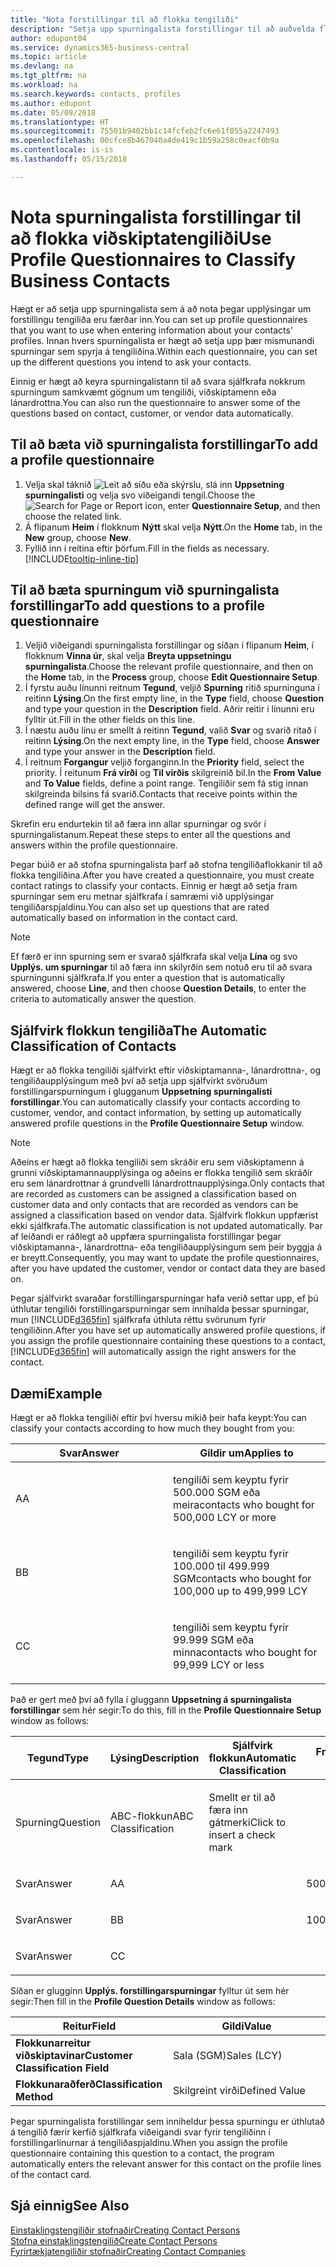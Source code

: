 ```yaml
---
title: "Nota forstillingar til að flokka tengiliði"
description: "Setja upp spurningalista forstillingar til að auðvelda flokkun á viðskiptatengiliðum"
author: edupont04
ms.service: dynamics365-business-central
ms.topic: article
ms.devlang: na
ms.tgt_pltfrm: na
ms.workload: na
ms.search.keywords: contacts, profiles
ms.author: edupont
ms.date: 05/09/2018
ms.translationtype: HT
ms.sourcegitcommit: 75501b9402bb1c14fcfeb2fc6e61f055a2247493
ms.openlocfilehash: 00cfce8b467040a4de419c1b59a258c0eacf0b9a
ms.contentlocale: is-is
ms.lasthandoff: 05/15/2018

---
```


# <a name="use-profile-questionnaires-to-classify-business-contacts"></a><span data-ttu-id="53ecf-103">Nota spurningalista forstillingar til að flokka viðskiptatengiliði</span><span class="sxs-lookup"><span data-stu-id="53ecf-103">Use Profile Questionnaires to Classify Business Contacts</span></span>
<span data-ttu-id="53ecf-104">Hægt er að setja upp spurningalista sem á að nota þegar upplýsingar um forstillingu tengiliða eru færðar inn.</span><span class="sxs-lookup"><span data-stu-id="53ecf-104">You can set up profile questionnaires that you want to use when entering information about your contacts' profiles.</span></span> <span data-ttu-id="53ecf-105">Innan hvers spurningalista er hægt að setja upp þær mismunandi spurningar sem spyrja á tengiliðina.</span><span class="sxs-lookup"><span data-stu-id="53ecf-105">Within each questionnaire, you can set up the different questions you intend to ask your contacts.</span></span>  

<span data-ttu-id="53ecf-106">Einnig er hægt að keyra spurningalistann til að svara sjálfkrafa nokkrum spurningum samkvæmt gögnum um tengiliði, viðskiptamenn eða lánardrottna.</span><span class="sxs-lookup"><span data-stu-id="53ecf-106">You can also run the questionnaire to answer some of the questions based on contact, customer, or vendor data automatically.</span></span>  

## <a name="to-add-a-profile-questionnaire"></a><span data-ttu-id="53ecf-107">Til að bæta við spurningalista forstillingar</span><span class="sxs-lookup"><span data-stu-id="53ecf-107">To add a profile questionnaire</span></span>
1.  <span data-ttu-id="53ecf-108">Velja skal táknið ![Leit að síðu eða skýrslu](media/ui-search/search_small.png "Leit að síðu eða skýrslu táknið"), slá inn **Uppsetning spurningalisti** og velja svo viðeigandi tengil.</span><span class="sxs-lookup"><span data-stu-id="53ecf-108">Choose the ![Search for Page or Report](media/ui-search/search_small.png "Search for Page or Report icon") icon, enter **Questionnaire Setup**, and then choose the related link.</span></span>  
2.  <span data-ttu-id="53ecf-109">Á flipanum **Heim** í flokknum **Nýtt** skal velja **Nýtt**.</span><span class="sxs-lookup"><span data-stu-id="53ecf-109">On the **Home** tab, in the **New** group, choose **New**.</span></span>  
3.  <span data-ttu-id="53ecf-110">Fyllið inn í reitina eftir þörfum.</span><span class="sxs-lookup"><span data-stu-id="53ecf-110">Fill in the fields as necessary.</span></span> [!INCLUDE[tooltip-inline-tip](includes/tooltip-inline-tip_md.md)]  

## <a name="to-add-questions-to-a-profile-questionnaire"></a><span data-ttu-id="53ecf-111">Til að bæta spurningum við spurningalista forstillingar</span><span class="sxs-lookup"><span data-stu-id="53ecf-111">To add questions to a profile questionnaire</span></span>
1.  <span data-ttu-id="53ecf-112">Veljið viðeigandi spurningalista forstillingar og síðan í flipanum **Heim**, í flokknum **Vinna úr**, skal velja **Breyta uppsetningu spurningalista**.</span><span class="sxs-lookup"><span data-stu-id="53ecf-112">Choose the relevant profile questionnaire, and then on the **Home** tab, in the **Process** group, choose **Edit Questionnaire Setup**.</span></span>  
2.  <span data-ttu-id="53ecf-113">Í fyrstu auðu línunni reitnum **Tegund**, veljið **Spurning** ritið spurninguna í reitinn **Lýsing**.</span><span class="sxs-lookup"><span data-stu-id="53ecf-113">On the first empty line, in the **Type** field, choose **Question** and type your question in the **Description** field.</span></span> <span data-ttu-id="53ecf-114">Aðrir reitir í línunni eru fylltir út.</span><span class="sxs-lookup"><span data-stu-id="53ecf-114">Fill in the other fields on this line.</span></span>  
3.  <span data-ttu-id="53ecf-115">Í næstu auðu línu er smellt á reitinn **Tegund**, valið **Svar** og svarið ritað í reitinn **Lýsing**.</span><span class="sxs-lookup"><span data-stu-id="53ecf-115">On the next empty line, in the **Type** field, choose **Answer** and type your answer in the **Description** field.</span></span>  
4.  <span data-ttu-id="53ecf-116">Í reitnum **Forgangur** veljið forganginn.</span><span class="sxs-lookup"><span data-stu-id="53ecf-116">In the **Priority** field, select the priority.</span></span> <span data-ttu-id="53ecf-117">Í reitunum **Frá virði** og **Til virðis** skilgreinið bil.</span><span class="sxs-lookup"><span data-stu-id="53ecf-117">In the **From Value** and **To Value** fields, define a point range.</span></span> <span data-ttu-id="53ecf-118">Tengiliðir sem fá stig innan skilgreinda bilsins fá svarið.</span><span class="sxs-lookup"><span data-stu-id="53ecf-118">Contacts that receive points within the defined range will get the answer.</span></span>  

<span data-ttu-id="53ecf-119">Skrefin eru endurtekin til að færa inn allar spurningar og svör í spurningalistanum.</span><span class="sxs-lookup"><span data-stu-id="53ecf-119">Repeat these steps to enter all the questions and answers within the profile questionnaire.</span></span>

<span data-ttu-id="53ecf-120">Þegar búið er að stofna spurningalista þarf að stofna tengiliðaflokkanir til að flokka tengiliðina.</span><span class="sxs-lookup"><span data-stu-id="53ecf-120">After you have created a questionnaire, you must create contact ratings to classify your contacts.</span></span> <span data-ttu-id="53ecf-121">Einnig er hægt að setja fram spurningar sem eru metnar sjálfkrafa í samræmi við upplýsingar tengiliðarspjaldinu.</span><span class="sxs-lookup"><span data-stu-id="53ecf-121">You can also set up questions that are rated automatically based on information in the contact card.</span></span>  

> [!NOTE]
> <span data-ttu-id="53ecf-122">Ef færð er inn spurning sem er svarað sjálfkrafa skal velja <STRONG>Lína</STRONG> og svo <STRONG>Upplýs. um spurningar</STRONG> til að færa inn skilyrðin sem notuð eru til að svara spurningunni sjálfkrafa.</span><span class="sxs-lookup"><span data-stu-id="53ecf-122">If you enter a question that is automatically answered, choose <STRONG>Line</STRONG>, and then choose <STRONG>Question Details</STRONG>, to enter the criteria to automatically answer the question.</span></span>

## <a name="the-automatic-classification-of-contacts"></a><span data-ttu-id="53ecf-123">Sjálfvirk flokkun tengiliða</span><span class="sxs-lookup"><span data-stu-id="53ecf-123">The Automatic Classification of Contacts</span></span>
<span data-ttu-id="53ecf-124">Hægt er að flokka tengiliði sjálfvirkt eftir viðskiptamanna-, lánardrottna-, og tengiliðaupplýsingum með því að setja upp sjálfvirkt svöruðum forstillingarspurningum í glugganum **Uppsetning spurningalisti forstillingar**.</span><span class="sxs-lookup"><span data-stu-id="53ecf-124">You can automatically classify your contacts according to customer, vendor, and contact information, by setting up automatically answered profile questions in the **Profile Questionnaire Setup** window.</span></span>  

> [!NOTE]
> <span data-ttu-id="53ecf-125">Aðeins er hægt að flokka tengiliði sem skráðir eru sem viðskiptamenn á grunni viðskiptamannaupplýsinga og aðeins er flokka tengilið sem skráðir eru sem lánardrottnar á grundvelli lánardrottnaupplýsinga.</span><span class="sxs-lookup"><span data-stu-id="53ecf-125">Only contacts that are recorded as customers can be assigned a classification based on customer data and only contacts that are recorded as vendors can be assigned a classification based on vendor data.</span></span> <span data-ttu-id="53ecf-126">Sjálfvirk flokkun uppfærist ekki sjálfkrafa.</span><span class="sxs-lookup"><span data-stu-id="53ecf-126">The automatic classification is not updated automatically.</span></span> <span data-ttu-id="53ecf-127">Þar af leiðandi er ráðlegt að uppfæra spurningalista forstillingar þegar viðskiptamanna-, lánardrottna- eða tengiliðaupplýsingum sem þeir byggja á er breytt.</span><span class="sxs-lookup"><span data-stu-id="53ecf-127">Consequently, you may want to update the profile questionnaires, after you have updated the customer, vendor or contact data they are based on.</span></span>  

<span data-ttu-id="53ecf-128">Þegar sjálfvirkt svaraðar forstillingarspurningar hafa verið settar upp, ef þú úthlutar tengiliði forstillingarspurningar sem innihalda þessar spurningar, mun [!INCLUDE[d365fin](includes/d365fin_md.md)] sjálfkrafa úthluta réttu svörunum fyrir tengiliðinn.</span><span class="sxs-lookup"><span data-stu-id="53ecf-128">After you have set up automatically answered profile questions, if you assign the profile questionnaire containing these questions to a contact, [!INCLUDE[d365fin](includes/d365fin_md.md)] will automatically assign the right answers for the contact.</span></span>  

## <a name="example"></a><span data-ttu-id="53ecf-129">Dæmi</span><span class="sxs-lookup"><span data-stu-id="53ecf-129">Example</span></span>
<span data-ttu-id="53ecf-130">Hægt er að flokka tengiliði eftir því hversu mikið þeir hafa keypt:</span><span class="sxs-lookup"><span data-stu-id="53ecf-130">You can classify your contacts according to how much they bought from you:</span></span>

<table>
<colgroup>
<col style="width: 50%" />
<col style="width: 50%" />
</colgroup>
<thead>
<tr class="header">
<th><span data-ttu-id="53ecf-131"><strong>Svar</strong></span><span class="sxs-lookup"><span data-stu-id="53ecf-131"><strong>Answer</strong></span></span></th>
<th><span data-ttu-id="53ecf-132"><strong>Gildir um</strong></span><span class="sxs-lookup"><span data-stu-id="53ecf-132"><strong>Applies to</strong></span></span></th>
</tr>
</thead>
<tbody>
<tr class="odd">
<td><p><span data-ttu-id="53ecf-133">A</span><span class="sxs-lookup"><span data-stu-id="53ecf-133">A</span></span></p></td>
<td><p><span data-ttu-id="53ecf-134">tengiliði sem keyptu fyrir 500.000 SGM eða meira</span><span class="sxs-lookup"><span data-stu-id="53ecf-134">contacts who bought for 500,000 LCY or more</span></span></p></td>
</tr>
<tr class="even">
<td><p><span data-ttu-id="53ecf-135">B</span><span class="sxs-lookup"><span data-stu-id="53ecf-135">B</span></span></p></td>
<td><p><span data-ttu-id="53ecf-136">tengiliði sem keyptu fyrir 100.000 til 499.999 SGM</span><span class="sxs-lookup"><span data-stu-id="53ecf-136">contacts who bought for 100,000 up to 499,999 LCY</span></span></p></td>
</tr>
<tr class="odd">
<td><p><span data-ttu-id="53ecf-137">C</span><span class="sxs-lookup"><span data-stu-id="53ecf-137">C</span></span></p></td>
<td><p><span data-ttu-id="53ecf-138">tengiliði sem keyptu fyrir 99.999 SGM eða minna</span><span class="sxs-lookup"><span data-stu-id="53ecf-138">contacts who bought for 99,999 LCY or less</span></span></p></td>
</tr>
</tbody>
</table>

<span data-ttu-id="53ecf-139">Það er gert með því að fylla í gluggann **Uppsetning á spurningalista forstillingar** sem hér segir:</span><span class="sxs-lookup"><span data-stu-id="53ecf-139">To do this, fill in the **Profile Questionnaire Setup** window as follows:</span></span>


<table>
<colgroup>
<col style="width: 20%" />
<col style="width: 20%" />
<col style="width: 20%" />
<col style="width: 20%" />
<col style="width: 20%" />
</colgroup>
<thead>
<tr class="header">
<th><span data-ttu-id="53ecf-140"><strong>Tegund</strong></span><span class="sxs-lookup"><span data-stu-id="53ecf-140"><strong>Type</strong></span></span></th>
<th><span data-ttu-id="53ecf-141"><strong>Lýsing</strong></span><span class="sxs-lookup"><span data-stu-id="53ecf-141"><strong>Description</strong></span></span></th>
<th><span data-ttu-id="53ecf-142"><strong>Sjálfvirk flokkun</strong></span><span class="sxs-lookup"><span data-stu-id="53ecf-142"><strong>Automatic Classification</strong></span></span></th>
<th><span data-ttu-id="53ecf-143"><strong>Frá virði</strong></span><span class="sxs-lookup"><span data-stu-id="53ecf-143"><strong>From Value</strong></span></span></th>
<th><span data-ttu-id="53ecf-144"><strong>Til virðis</strong></span><span class="sxs-lookup"><span data-stu-id="53ecf-144"><strong>To Value</strong></span></span></th>
</tr>
</thead>
<tbody>
<tr class="odd">
<td><p><span data-ttu-id="53ecf-145">Spurning</span><span class="sxs-lookup"><span data-stu-id="53ecf-145">Question</span></span></p></td>
<td><p><span data-ttu-id="53ecf-146">ABC-flokkun</span><span class="sxs-lookup"><span data-stu-id="53ecf-146">ABC Classification</span></span></p></td>
<td><p><span data-ttu-id="53ecf-147">Smellt er til að færa inn gátmerki</span><span class="sxs-lookup"><span data-stu-id="53ecf-147">Click to insert a check mark</span></span></p></td>
<td><p> </p></td>
<td><p> </p></td>
</tr>
<tr class="even">
<td><p><span data-ttu-id="53ecf-148">Svar</span><span class="sxs-lookup"><span data-stu-id="53ecf-148">Answer</span></span></p></td>
<td><p><span data-ttu-id="53ecf-149">A</span><span class="sxs-lookup"><span data-stu-id="53ecf-149">A</span></span></p></td>
<td><p> </p></td>
<td><p><span data-ttu-id="53ecf-150">500,000</span><span class="sxs-lookup"><span data-stu-id="53ecf-150">500,000</span></span></p></td>
<td><p> </p></td>
</tr>
<tr class="odd">
<td><p><span data-ttu-id="53ecf-151">Svar</span><span class="sxs-lookup"><span data-stu-id="53ecf-151">Answer</span></span></p></td>
<td><p><span data-ttu-id="53ecf-152">B</span><span class="sxs-lookup"><span data-stu-id="53ecf-152">B</span></span></p></td>
<td><p> </p></td>
<td><p><span data-ttu-id="53ecf-153">100,000</span><span class="sxs-lookup"><span data-stu-id="53ecf-153">100,000</span></span></p></td>
<td><p><span data-ttu-id="53ecf-154">499,999</span><span class="sxs-lookup"><span data-stu-id="53ecf-154">499,999</span></span></p></td>
</tr>
<tr class="even">
<td><p><span data-ttu-id="53ecf-155">Svar</span><span class="sxs-lookup"><span data-stu-id="53ecf-155">Answer</span></span></p></td>
<td><p><span data-ttu-id="53ecf-156">C</span><span class="sxs-lookup"><span data-stu-id="53ecf-156">C</span></span></p></td>
<td><p> </p></td>
<td><p> </p></td>
<td><p><span data-ttu-id="53ecf-157">99,999</span><span class="sxs-lookup"><span data-stu-id="53ecf-157">99,999</span></span></p></td>
</tr>
</tbody>
</table>

<span data-ttu-id="53ecf-158">Síðan er glugginn **Upplýs. forstillingarspurningar** fylltur út sem hér segir:</span><span class="sxs-lookup"><span data-stu-id="53ecf-158">Then fill in the **Profile Question Details** window as follows:</span></span>
<table>
<colgroup>
<col style="width: 50%" />
<col style="width: 50%" />
</colgroup>
<thead>
<tr class="header">
<th><span data-ttu-id="53ecf-159"><strong>Reitur</strong></span><span class="sxs-lookup"><span data-stu-id="53ecf-159"><strong>Field</strong></span></span></th>
<th><span data-ttu-id="53ecf-160"><strong>Gildi</strong></span><span class="sxs-lookup"><span data-stu-id="53ecf-160"><strong>Value</strong></span></span></th>
</tr>
</thead>
<tbody>
<tr>
<td><span data-ttu-id="53ecf-161"><strong>Flokkunarreitur viðskiptavinar</strong></span><span class="sxs-lookup"><span data-stu-id="53ecf-161"><strong>Customer Classification Field</strong></span></span></td>
<td><span data-ttu-id="53ecf-162"><emphasis>Sala (SGM)</emphasis></span><span class="sxs-lookup"><span data-stu-id="53ecf-162"><emphasis>Sales (LCY)</emphasis></span></span></td>
</tr>
<tr>
<td><span data-ttu-id="53ecf-163"><strong>Flokkunaraðferð</strong></span><span class="sxs-lookup"><span data-stu-id="53ecf-163"><strong>Classification Method</strong></span></span></td>
<td><span data-ttu-id="53ecf-164"><emphasis>Skilgreint virði</emphasis></span><span class="sxs-lookup"><span data-stu-id="53ecf-164"><emphasis>Defined Value</emphasis></span></span></td>
</tr>
</tbody>
</table>

<span data-ttu-id="53ecf-165">Þegar spurningalista forstillingar sem inniheldur þessa spurningu er úthlutað á tengilið færir kerfið sjálfkrafa viðeigandi svar fyrir tengiliðinn í forstillingarlínurnar á tengiliðaspjaldinu.</span><span class="sxs-lookup"><span data-stu-id="53ecf-165">When you assign the profile questionnaire containing this question to a contact, the program automatically enters the relevant answer for this contact on the profile lines of the contact card.</span></span>

## <a name="see-also"></a><span data-ttu-id="53ecf-166">Sjá einnig</span><span class="sxs-lookup"><span data-stu-id="53ecf-166">See Also</span></span>
[<span data-ttu-id="53ecf-167">Einstaklingstengiliðir stofnaðir</span><span class="sxs-lookup"><span data-stu-id="53ecf-167">Creating Contact Persons</span></span>](marketing-create-contact-persons.md)  
[<span data-ttu-id="53ecf-168">Stofna einstaklingstengilið</span><span class="sxs-lookup"><span data-stu-id="53ecf-168">Create Contact Persons</span></span>](marketing-how-create-contact-persons.md)  
[<span data-ttu-id="53ecf-169">Fyrirtækjatengiliðir stofnaðir</span><span class="sxs-lookup"><span data-stu-id="53ecf-169">Creating Contact Companies</span></span>](marketing-create-contact-companies.md)  

